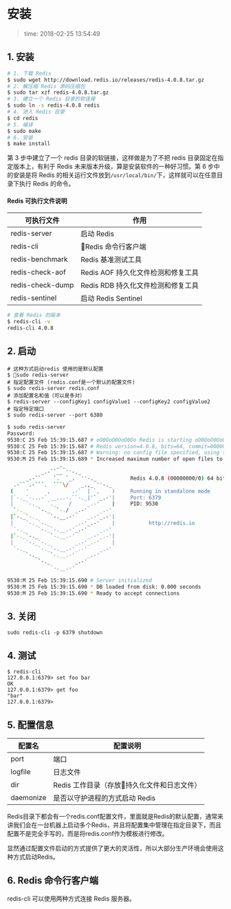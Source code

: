 # 安装
>time: 2018-02-25 13:54:49

## 1. 安装
```bash
# 1. 下载 Redis
$ sudo wget http://download.redis.io/releases/redis-4.0.8.tar.gz
# 2. 解压缩 Redis 源码压缩包
$ sudo tar xzf redis-4.0.8.tar.gz
# 3. 建立一个 Redis 目录的软连接
$ sudo ln -s redis-4.0.8 redis
# 4. 进入 Redis 目录
$ cd redis
# 5. 编译
$ sudo make
# 6. 安装
$ make install
```
第 3 步中建立了一个 redis 目录的软链接，这样做是为了不把 redis 目录固定在指定版本上，有利于 Redis 未来版本升级，算是安装软件的一种好习惯。第 6 步中的安装是将 Redis 的相关运行文件放到`/usr/local/bin/`下，这样就可以在任意目录下执行 Redis 的命令。

#### Redis 可执行文件说明
| 可执行文件 | 作用 |
|---|---|
| redis-server | 启动 Redis |
| redis-cli | Redis 命令行客户端 |
| redis-benchmark | Redis 基准测试工具 |
| redis-check-aof | Redis AOF 持久化文件检测和修复工具 |
| redis-check-dump | Redis RDB 持久化文件检测和修复工具 |
| redis-sentinel | 启动 Redis Sentinel |

```bash
# 查看 Redis 的版本
$ redis-cli -v
redis-cli 4.0.8
```

## 2. 启动


```
# 这种方式启动redis 使用的是默认配置
$ sudo redis-server
# 指定配置文件 (redis.conf是一个默认的配置文件)
$ sudo redis-server redis.conf
# 添加配置名和值（可以是多对）
$ redis-server --configKey1 configValue1 --configKey2 configValue2
# 指定特定端口
$ sudo redis-server --port 6380
```

```bash
$ sudo redis-server
Password:
9530:C 25 Feb 15:39:15.687 # oO0OoO0OoO0Oo Redis is starting oO0OoO0OoO0Oo
9530:C 25 Feb 15:39:15.687 # Redis version=4.0.8, bits=64, commit=00000000, modified=0, pid=9530, just started
9530:C 25 Feb 15:39:15.687 # Warning: no config file specified, using the default config. In order to specify a config file use redis-server /path/to/redis.conf
9530:M 25 Feb 15:39:15.689 * Increased maximum number of open files to 10032 (it was originally set to 256).
                _._                                                  
           _.-``__ ''-._                                             
      _.-``    `.  `_.  ''-._           Redis 4.0.8 (00000000/0) 64 bit
  .-`` .-```.  ```\/    _.,_ ''-._                                   
 (    '      ,       .-`  | `,    )     Running in standalone mode
 |`-._`-...-` __...-.``-._|'` _.-'|     Port: 6379
 |    `-._   `._    /     _.-'    |     PID: 9530
  `-._    `-._  `-./  _.-'    _.-'                                   
 |`-._`-._    `-.__.-'    _.-'_.-'|                                  
 |    `-._`-._        _.-'_.-'    |           http://redis.io        
  `-._    `-._`-.__.-'_.-'    _.-'                                   
 |`-._`-._    `-.__.-'    _.-'_.-'|                                  
 |    `-._`-._        _.-'_.-'    |                                  
  `-._    `-._`-.__.-'_.-'    _.-'                                   
      `-._    `-.__.-'    _.-'                                       
          `-._        _.-'                                           
              `-.__.-'                                               

9530:M 25 Feb 15:39:15.690 # Server initialized
9530:M 25 Feb 15:39:15.690 * DB loaded from disk: 0.000 seconds
9530:M 25 Feb 15:39:15.690 * Ready to accept connections
```
## 3. 关闭
```
sudo redis-cli -p 6379 shutdown
```
## 4. 测试
```
$ redis-cli 
127.0.0.1:6379> set foo bar
OK
127.0.0.1:6379> get foo
"bar"
127.0.0.1:6379> 
```
## 5. 配置信息
| 配置名 | 配置说明 |
|---|---|
| port | 端口 |
| logfile | 日志文件 |
| dir | Redis 工作目录（存放持久化文件和日志文件） |
| daemonize | 是否以守护进程的方式启动 Redis |

Redis目录下都会有一个redis.conf配置文件，里面就是Redis的默认配置，通常来讲我们会在一台机器上启动多个Redis，并且将配置集中管理在指定目录下，而且配置不是完全手写的，而是将redis.conf作为模板进行修改。

显然通过配置文件启动的方式提供了更大的灵活性，所以大部分生产环境会使用这种方式启动Redis。

## 6. Redis 命令行客户端
redis-cli 可以使用两种方式连接 Redis 服务器。


